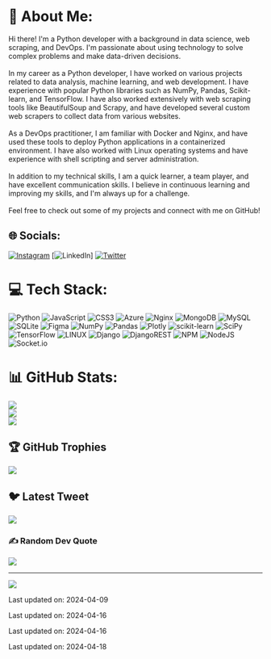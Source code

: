 # 💫 About Me:
Hi there! I'm a Python developer with a background in data science, web scraping, and DevOps. I'm passionate about using technology to solve complex problems and make data-driven decisions.<br><br>In my career as a Python developer, I have worked on various projects related to data analysis, machine learning, and web development. I have experience with popular Python libraries such as NumPy, Pandas, Scikit-learn, and TensorFlow. I have also worked extensively with web scraping tools like BeautifulSoup and Scrapy, and have developed several custom web scrapers to collect data from various websites.<br><br>As a DevOps practitioner, I am familiar with Docker and Nginx, and have used these tools to deploy Python applications in a containerized environment. I have also worked with Linux operating systems and have experience with shell scripting and server administration.<br><br>In addition to my technical skills, I am a quick learner, a team player, and have excellent communication skills. I believe in continuous learning and improving my skills, and I'm always up for a challenge.<br><br>Feel free to check out some of my projects and connect with me on GitHub!


## 🌐 Socials:
[![Instagram](https://img.shields.io/badge/Instagram-%23E4405F.svg?logo=Instagram&logoColor=white)](https://instagram.com/vatchethorossian) [![LinkedIn](https://img.shields.io/badge/LinkedIn-%230077B5.svg?logo=linkedin&logoColor=white)] [![Twitter](https://img.shields.io/badge/Twitter-%231DA1F2.svg?logo=Twitter&logoColor=white)](https://twitter.com/vatche_t9) 

# 💻 Tech Stack:
![Python](https://img.shields.io/badge/python-3670A0?style=for-the-badge&logo=python&logoColor=ffdd54) ![JavaScript](https://img.shields.io/badge/javascript-%23323330.svg?style=for-the-badge&logo=javascript&logoColor=%23F7DF1E) ![CSS3](https://img.shields.io/badge/css3-%231572B6.svg?style=for-the-badge&logo=css3&logoColor=white) ![Azure](https://img.shields.io/badge/azure-%230072C6.svg?style=for-the-badge&logo=azure-devops&logoColor=white) ![Nginx](https://img.shields.io/badge/nginx-%23009639.svg?style=for-the-badge&logo=nginx&logoColor=white) ![MongoDB](https://img.shields.io/badge/MongoDB-%234ea94b.svg?style=for-the-badge&logo=mongodb&logoColor=white) ![MySQL](https://img.shields.io/badge/mysql-%2300f.svg?style=for-the-badge&logo=mysql&logoColor=white) ![SQLite](https://img.shields.io/badge/sqlite-%2307405e.svg?style=for-the-badge&logo=sqlite&logoColor=white) 	![Figma](https://img.shields.io/badge/figma-%23F24E1E.svg?style=for-the-badge&logo=figma&logoColor=white) ![NumPy](https://img.shields.io/badge/numpy-%23013243.svg?style=for-the-badge&logo=numpy&logoColor=white) ![Pandas](https://img.shields.io/badge/pandas-%23150458.svg?style=for-the-badge&logo=pandas&logoColor=white) ![Plotly](https://img.shields.io/badge/Plotly-%233F4F75.svg?style=for-the-badge&logo=plotly&logoColor=white) ![scikit-learn](https://img.shields.io/badge/scikit--learn-%23F7931E.svg?style=for-the-badge&logo=scikit-learn&logoColor=white) ![SciPy](https://img.shields.io/badge/SciPy-%230C55A5.svg?style=for-the-badge&logo=scipy&logoColor=%white) ![TensorFlow](https://img.shields.io/badge/TensorFlow-%23FF6F00.svg?style=for-the-badge&logo=TensorFlow&logoColor=white) ![LINUX](https://img.shields.io/badge/Linux-FCC624?style=for-the-badge&logo=linux&logoColor=black) ![Django](https://img.shields.io/badge/django-%23092E20.svg?style=for-the-badge&logo=django&logoColor=white) ![DjangoREST](https://img.shields.io/badge/DJANGO-REST-ff1709?style=for-the-badge&logo=django&logoColor=white&color=ff1709&labelColor=gray) ![NPM](https://img.shields.io/badge/NPM-%23000000.svg?style=for-the-badge&logo=npm&logoColor=white) ![NodeJS](https://img.shields.io/badge/node.js-6DA55F?style=for-the-badge&logo=node.js&logoColor=white) ![Socket.io](https://img.shields.io/badge/Socket.io-black?style=for-the-badge&logo=socket.io&badgeColor=010101)
# 📊 GitHub Stats:
![](https://github-readme-stats.vercel.app/api?username=vatche-t&theme=dark&hide_border=false&include_all_commits=true&count_private=true)<br/>
![](https://github-readme-streak-stats.herokuapp.com/?user=vatche-t&theme=dark&hide_border=false)<br/>
![](https://github-readme-stats.vercel.app/api/top-langs/?username=vatche-t&theme=dark&hide_border=false&include_all_commits=true&count_private=true&layout=compact)

## 🏆 GitHub Trophies
![](https://github-profile-trophy.vercel.app/?username=vatche-t&theme=dark_dimmed&no-frame=false&no-bg=false&margin-w=4)

## 🐦 Latest Tweet
[![](https://gtce.itsvg.in/api?username=vatche_t9)](https://github.com/VishwaGauravIn/github-twitter-card-embed)

### ✍️ Random Dev Quote
![](https://quotes-github-readme.vercel.app/api?type=horizontal&theme=dark)

---
[![](https://visitcount.itsvg.in/api?id=vatche-t&icon=0&color=0)](https://visitcount.itsvg.in)

<!-- Proudly created with GPRM ( https://gprm.itsvg.in ) -->


Last updated on: 2024-04-09

Last updated on: 2024-04-16

Last updated on: 2024-04-16

Last updated on: 2024-04-18